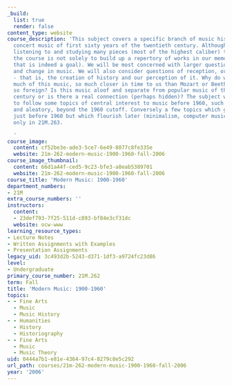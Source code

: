 ```yaml
---
_build:
  list: true
  render: false
content_type: website
course_description: 'This subject covers a specific branch of music history: Western
  concert music of first sixty years of the twentieth century. Although we will be
  listening to and studying many pieces (most of the highest caliber) the goal of
  the course is not solely to build up a repertory of works in our memory (though
  that is indeed a goal). We will be most concerned with larger questions of continuity
  and change in music. We will also consider questions of reception, or historiography
  - that is, the creation of history and our perception of it. Why do we perceive
  much of this music, so much closer in time to us than Mozart or Beethoven, to be
  so foreign? Is this music aloof and separate from popular music of the twentieth
  century or is there a real connection (perhaps hidden)? The subject will continue
  to follow some topics of central interest to music before 1960, such as serialism
  and aleatory, beyond the 1960 cutoff. Conversely a few topics which get their start
  just before 1960 but which flourish later (minimalism, computer music) will be covered
  only in 21M.263.

  '
course_image:
  content: cf52be3e-ade3-5ce7-6e49-8077c8fe335e
  website: 21m-262-modern-music-1900-1960-fall-2006
course_image_thumbnail:
  content: 66d1a44f-ced5-9c23-bfe3-a8eab5389701
  website: 21m-262-modern-music-1900-1960-fall-2006
course_title: 'Modern Music: 1900-1960'
department_numbers:
- 21M
extra_course_numbers: ''
instructors:
  content:
  - 23def793-7f25-511d-c893-bf84e3cf31dc
  website: ocw-www
learning_resource_types:
- Lecture Notes
- Written Assignments with Examples
- Presentation Assignments
legacy_uid: 3c493d2b-5243-d371-1df3-a9724fc23d86
level:
- Undergraduate
primary_course_number: 21M.262
term: Fall
title: 'Modern Music: 1900-1960'
topics:
- - Fine Arts
  - Music
  - Music History
- - Humanities
  - History
  - Historiography
- - Fine Arts
  - Music
  - Music Theory
uid: 0444a7b1-e81e-4364-97c4-8279c8e5c292
url_path: courses/21m-262-modern-music-1900-1960-fall-2006
year: '2006'
---
```

